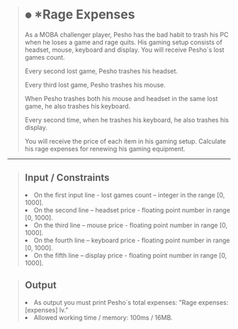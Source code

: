 > # 	⦁	*Rage Expenses
>As a MOBA challenger player, Pesho has the bad habit to trash his PC when he loses a game and rage quits. His gaming setup consists of headset, mouse, keyboard and display. You will receive Pesho`s lost games count. 
><p>Every second lost game, Pesho trashes his headset.
 ><p>Every third lost game, Pesho trashes his mouse.
 ><p>When Pesho trashes both his mouse and headset in the same lost game, he also trashes his keyboard.
 ><p>Every second time, when he trashes his keyboard, he also trashes his display. 
 ><p>You will receive the price of each item in his gaming setup. Calculate his rage expenses for renewing his gaming equipment. 
***
><h2>Input / Constraints</h2><p>
><li>On the first input line - lost games count – integer in the range [0, 1000].
><li>On the second line – headset price - floating point number in range [0, 1000]. 
><li>On the third line – mouse price - floating point number in range [0, 1000]. 
><li>On the fourth line – keyboard price - floating point number in range [0, 1000]. 
><li>On the fifth line – display price - floating point number in range [0, 1000]. 

><h2>Output</h2><p>
><li>As output you must print Pesho`s total expenses: "Rage expenses: [expenses] lv."
><li>Allowed working time / memory: 100ms / 16MB.
